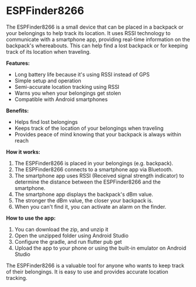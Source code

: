 # ESPFinder8266
The ESPFinder8266 is a small device that can be placed in a backpack or your belongings to help track its location. It uses RSSI technology to communicate with a smartphone app, providing real-time information on the backpack's whereabouts. This can help find a lost backpack or for keeping track of its location when traveling. 

**Features:**

* Long battery life because it's using RSSI instead of GPS
* Simple setup and operation
* Semi-accurate location tracking using RSSI
* Warns you when your belongings get stolen
* Compatible with Android smartphones

**Benefits:**

* Helps find lost belongings
* Keeps track of the location of your belongings when traveling
* Provides peace of mind knowing that your backpack is always within reach

**How it works:**

1. The ESPFinder8266 is placed in your belongings (e.g. backpack).
2. The ESPFinder8266 connects to a smartphone app via Bluetooth.
3. The smartphone app uses RSSI (Received signal strength indicator) to determine the distance between the ESPFinder8266 and the smartphone.
4. The smartphone app displays the backpack's dBm value.
5. The stronger the dBm value, the closer your backpack is.
6. When you can't find it, you can activate an alarm on the finder.

**How to use the app:**
1. You can download the zip, and unzip it
2. Open the unzipped folder using Android Studio
3. Configure the gradle, and run flutter pub get
4. Upload the app to your phone or using the built-in emulator on Android Studio
   
The ESPFinder8266 is a valuable tool for anyone who wants to keep track of their belongings. It is easy to use and provides accurate location tracking.
